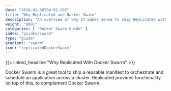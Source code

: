 ```yaml
---
date: "2018-01-30T04:02:20Z"
title: "Why Replicated and Docker Swarm"
description: "An overview of why it makes sense to ship Replicated with your Docker Swarm application"
weight: "8001"
categories: [ "Docker Swarm Guide" ]
index: "guides/swarm"
type: "guide"
gradient: "swarm"
icon: "replicatedDockerSwarm"
---
```


{{< linked_headline "Why Replicated With Docker Swarm" >}}

Docker Swarm is a great tool to ship a reusable manifest to orchestrate and schedule an application across a cluster. Replicated provides functionality on top of this, to complement Docker Swarm.
